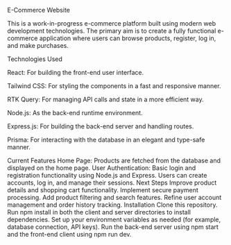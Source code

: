 E-Commerce Website

This is a work-in-progress e-commerce platform built using modern web development technologies. The primary aim is to create a fully functional e-commerce application where users can browse products, register, log in, and make purchases.

Technologies Used

React: For building the front-end user interface.

Tailwind CSS: For styling the components in a fast and responsive manner.

RTK Query: For managing API calls and state in a more efficient way.

Node.js: As the back-end runtime environment.

Express.js: For building the back-end server and handling routes.

Prisma: For interacting with the database in an elegant and type-safe manner.

Current Features
Home Page: Products are fetched from the database and displayed on the home page.
User Authentication: Basic login and registration functionality using Node.js and Express. Users can create accounts, log in, and manage their sessions.
Next Steps
Improve product details and shopping cart functionality.
Implement secure payment processing.
Add product filtering and search features.
Refine user account management and order history tracking.
Installation
Clone this repository.
Run npm install in both the client and server directories to install dependencies.
Set up your environment variables as needed (for example, database connection, API keys).
Run the back-end server using npm start and the front-end client using npm run dev.
